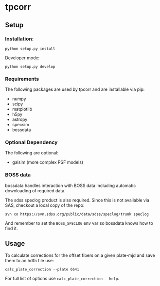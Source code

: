 # tpcorr

## Setup

### Installation:

```
python setup.py install
```

Developer mode:

```
python setup.py develop
```

### Requirements

The following packages are used by tpcorr and are installable via pip:

 * numpy
 * scipy
 * matplotlib
 * h5py
 * astropy
 * specsim
 * bossdata

### Optional Dependency

The following are optional:

 * galsim (more complex PSF models)

### BOSS data

bossdata handles interaction with BOSS data including automatic downloading of required data. 

The sdss speclog product is also required. Since this is not available via SAS, checkout a local copy of the repo:

```
svn co https://svn.sdss.org/public/data/sdss/speclog/trunk speclog
```

And remember to set the `BOSS_SPECLOG` env var so bossdata knows how to find it.

## Usage

To calculate corrections for the offset fibers on a given plate-mjd and save them to an hdf5 file use:

```
calc_plate_correction --plate 6641
```

For full list of options use `calc_plate_correction --help`.